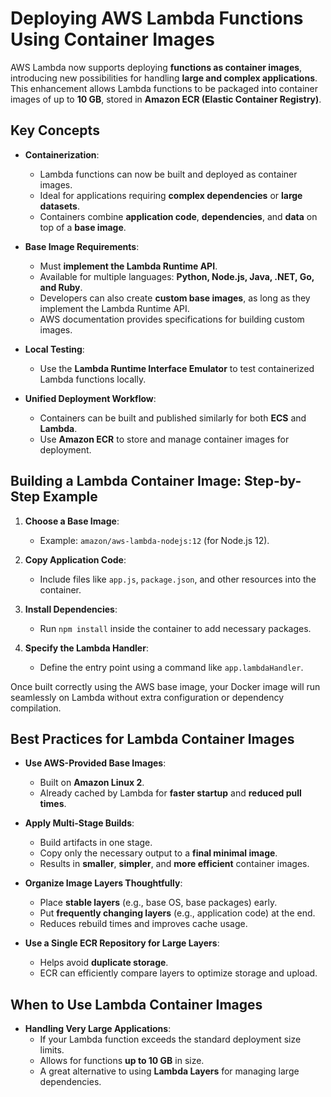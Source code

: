 # **Deploying AWS Lambda Functions Using Container Images**

AWS Lambda now supports deploying **functions as container images**, introducing new possibilities for handling **large and complex applications**. This enhancement allows Lambda functions to be packaged into container images of up to **10 GB**, stored in **Amazon ECR (Elastic Container Registry)**.

## **Key Concepts**

- **Containerization**: 
  - Lambda functions can now be built and deployed as container images.
  - Ideal for applications requiring **complex dependencies** or **large datasets**.
  - Containers combine **application code**, **dependencies**, and **data** on top of a **base image**.

- **Base Image Requirements**:
  - Must **implement the Lambda Runtime API**.
  - Available for multiple languages: **Python, Node.js, Java, .NET, Go, and Ruby**.
  - Developers can also create **custom base images**, as long as they implement the Lambda Runtime API.
  - AWS documentation provides specifications for building custom images.

- **Local Testing**:
  - Use the **Lambda Runtime Interface Emulator** to test containerized Lambda functions locally.

- **Unified Deployment Workflow**:
  - Containers can be built and published similarly for both **ECS** and **Lambda**.
  - Use **Amazon ECR** to store and manage container images for deployment.

## **Building a Lambda Container Image: Step-by-Step Example**

1. **Choose a Base Image**:
   - Example: `amazon/aws-lambda-nodejs:12` (for Node.js 12).

2. **Copy Application Code**:
   - Include files like `app.js`, `package.json`, and other resources into the container.

3. **Install Dependencies**:
   - Run `npm install` inside the container to add necessary packages.

4. **Specify the Lambda Handler**:
   - Define the entry point using a command like `app.lambdaHandler`.

Once built correctly using the AWS base image, your Docker image will run seamlessly on Lambda without extra configuration or dependency compilation.

## **Best Practices for Lambda Container Images**

- **Use AWS-Provided Base Images**:
  - Built on **Amazon Linux 2**.
  - Already cached by Lambda for **faster startup** and **reduced pull times**.

- **Apply Multi-Stage Builds**:
  - Build artifacts in one stage.
  - Copy only the necessary output to a **final minimal image**.
  - Results in **smaller**, **simpler**, and **more efficient** container images.

- **Organize Image Layers Thoughtfully**:
  - Place **stable layers** (e.g., base OS, base packages) early.
  - Put **frequently changing layers** (e.g., application code) at the end.
  - Reduces rebuild times and improves cache usage.

- **Use a Single ECR Repository for Large Layers**:
  - Helps avoid **duplicate storage**.
  - ECR can efficiently compare layers to optimize storage and upload.

## **When to Use Lambda Container Images**

- **Handling Very Large Applications**:
  - If your Lambda function exceeds the standard deployment size limits.
  - Allows for functions **up to 10 GB** in size.
  - A great alternative to using **Lambda Layers** for managing large dependencies.

